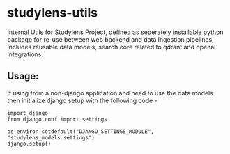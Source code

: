 # studylens-utils
Internal Utils for Studylens Project, defined as seperately installable python package for re-use between web backend and data ingestion pipelines, includes reusable data models, search core related to qdrant and openai integrations.

## Usage:

If using from a non-django application and need to use the data models then initialize django setup with the following code - 

```import os
import django
from django.conf import settings

os.environ.setdefault("DJANGO_SETTINGS_MODULE", "studylens_models.settings")
django.setup()
```